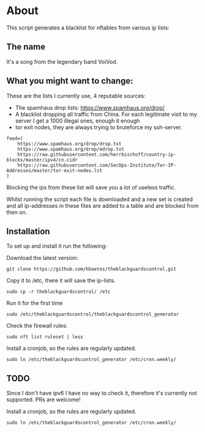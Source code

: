 # About
This script generates a blacklist for nftables from various ip lists:

## The name
It's a song from the legendary band VoiVod.

## What you might want to change:
These are the lists I currently use, 4 reputable sources:
 - The spamhaus drop lists: https://www.spamhaus.org/drop/
 - A blacklist dropping all traffic from China. For each legitimate visit to my server I get a 1000 illegal ones, enough it enough
 - tor exit nodes, they are always trying to bruteforce my ssh-server.

```
feed=(
    https://www.spamhaus.org/drop/drop.txt
    https://www.spamhaus.org/drop/edrop.txt
    https://raw.githubusercontent.com/herrbischoff/country-ip-blocks/master/ipv4/cn.cidr
    https://raw.githubusercontent.com/SecOps-Institute/Tor-IP-Addresses/master/tor-exit-nodes.lst
)
```

Blocking the ips from these list will save you a lot of useless traffic.

Whilst running the script each file is downloaded and a new set is created and all
ip-addresses in these files are added to a table and are blocked from then on.

## Installation
To set up and install it run the following:

Download the latest version:
```
git clone https://github.com/hboetes/theblackguardscontrol.git
```

Copy it to /etc, there it will save the ip-lists.
```
sudo cp -r theblackguardscontrol/ /etc
```

Run it for the first time
```
sudo /etc/theblackguardscontrol/theblackguardscontrol_generator
```

Check the firewall rules:
```
sudo nft list ruleset | less
```

Install a cronjob, so the rules are regularly updated.
```
sudo ln /etc/theblackguardscontrol_generator /etc/cron.weekly/
```

## TODO
Since I don't have ipv6 I have no way to check it, therefore it's currently not supported. PRs are welcome!

Install a cronjob, so the rules are regularly updated.

```
sudo ln /etc/theblackguardscontrol_generator /etc/cron.weekly/
```

